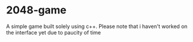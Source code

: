 # 2048-game
A simple game built solely using c++.
Please note that i haven't worked on the interface yet due to paucity of time
